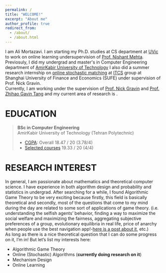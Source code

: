 ```yaml
---
permalink: /
title: "WELCOME!"
excerpt: "About me"
author_profile: true
redirect_from: 
  - /about/
  - /about.html
---
```

I am Ali Mortazavi. I am starting my Ph.D. studies at CS department at [UVic](http://uvic.ca/) to work on online learning undersupervision of [Prof. Nishant Mehta](http://web.uvic.ca/~nmehta/). <br>
Previosuly, I did my undergrad and master's in Computer Engineering department of [AmirKabir University of Technology](https://alimorty.github.io//posts/2019-08-03-About-Amirkabir-University-of-Technology/) I also did a summer research internship on [online stochastic matching](https://alimorty.github.io//posts/2019-11-06-Online-Stochastic-Matching/) at [ITCS](http://itcs.shufe.edu.cn/people/) group at Shanghai University of Finance and Economics (SUFE) under supervision of Prof. Nick Gravin.<br>
Currently, I am working under the supervision of [Prof. Nick Gravin](https://scholar.google.com/citations?user=g65nv5cAAAAJ&hl=en) and [Prof. Zhihao Gavin Tang](http://itcs.shufe.edu.cn/~zhtang/) and my current area of research is . <br>



 



EDUCATION
======
> **BSc in Computer Engineering** <br>
> AmirKabir University of Technology (Tehran Polytechnic)
> * [CGPA](https://github.com/AliMorty/AliMorty.github.io/raw/master/files/Transcript_Ali_Mortazavi.pdf):   Overall         18.47 / 20 (3.78/4)
> * [Selected courses](https://alimorty.github.io//education/)   19.33 / 20 (4/4) <br>
                                                                  
RESEARCH INTEREST
======

In general, I am passionate about mathematics and theoretical computer science. I have experience in both algorithm design and probability and statistics in undergrad. After searching for a while, I found Algorithmic Game Theory to be very exciting because firstly, this field is basically theoretical and secondly, most of the questions that come to my mind during the day are related to some sort of applications of game theory. (i.e. understanding the selfish agents’ behavior, finding a way to maximize the social welfare and maximizing the fairness, aggregating subjective preferences of a group, evolutionary equilibria in real life, price of anarchy when people use the best navigation app!-[here is a post about it](https://alimorty.github.io//posts/2019-08-12-Baraess-Paradox-and-Smartphone-Navigator-Applications/), etc.) <br>
As long as there is a nice theoretical question that I can do some progress on it, I’m in! But let’s list my interests here:<br>

* Algorithmic Game Theory
* Online (Stochastic) Algorithms (**currently doing research on it**)
* Mechanism Design
* Online Learning








  





